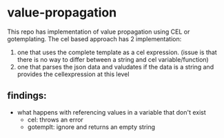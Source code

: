 # value-propagation

This repo has implementation of value propagation using CEL or gotemplating.
The cel based approach has 2 implementation:
1. one that uses the complete template as a cel expression. (issue is that there is no way to differ between a string and cel variable/function)
2. one that parses the json data and valudates if the data is a string and provides the cellexpression at this level

## findings:

- what happens with referencing values in a variable that don't exist
    - cel: throws an error
    - gotemplt: ignore and returns an empty string